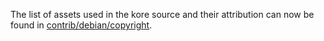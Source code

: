 The list of assets used in the kore source and their attribution can now be found in [contrib/debian/copyright](../contrib/debian/copyright).
